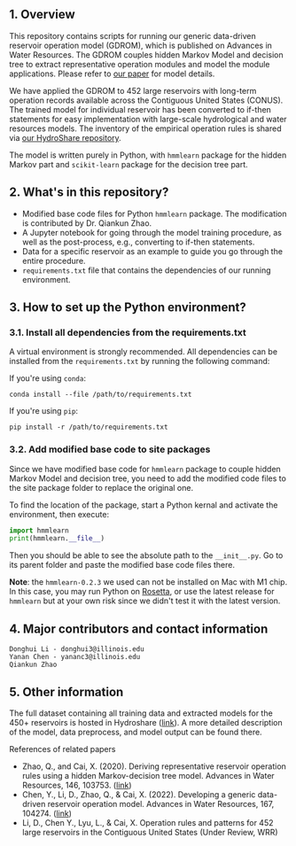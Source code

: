 ## 1. Overview

This repository contains scripts for running our generic data-driven reservoir operation model (GDROM), which is published on Advances in Water Resources. The GDROM couples hidden Markov Model and decision tree to extract representative operation modules and model the module applications. Please refer to [our paper](https://doi.org/10.1016/j.advwatres.2022.104274) for model details.

We have applied the GDROM to 452 large reservoirs with long-term operation records available across the Contiguous United States (CONUS). The trained model for individual reservoir has been converted to if-then statements for easy implementation with large-scale hydrological and water resources models. The inventory of the empirical operation rules is shared via [our HydroShare repository](https://www.hydroshare.org/resource/63add4d5826a4b21a6546c571bdece10/).

The model is written purely in Python, with `hmmlearn` package for the hidden Markov part and `scikit-learn` package for the decision tree part. 

## 2. What's in this repository?

- Modified base code files for Python `hmmlearn` package. The modification is contributed by Dr. Qiankun Zhao.
- A Jupyter notebook for going through the model training procedure, as well as the post-process, e.g., converting to if-then statements.
- Data for a specific reservoir as an example to guide you go through the entire procedure.
- `requirements.txt` file that contains the dependencies of our running environment.

## 3. How to set up the Python environment?

### 3.1. Install all dependencies from the requirements.txt

A virtual environment is strongly recommended. All dependencies can be installed from the `requirements.txt` by running the following command:

If you're using `conda`: 
```
conda install --file /path/to/requirements.txt
```

If you're using `pip`: 
```
pip install -r /path/to/requirements.txt
```

### 3.2. Add modified base code to site packages

Since we have modified base code for `hmmlearn` package to couple hidden Markov Model and decision tree, you need to add the modified code files to the site package folder to replace the original one. 

To find the location of the package, start a Python kernal and activate the environment, then execute:
```python
import hmmlearn
print(hmmlearn.__file__)
```
Then you should be able to see the absolute path to the `__init__.py`. Go to its parent folder and paste the modified base code files there.

**Note**: the `hmmlearn-0.2.3` we used can not be installed on Mac with M1 chip. In this case, you may run Python on [Rosetta](https://support.apple.com/en-us/HT211861), or use the latest release for `hmmlearn` but at your own risk since we didn't test it with the latest version.

## 4. Major contributors and contact information

```
Donghui Li - donghui3@illinois.edu
Yanan Chen - yananc3@illinois.edu
Qiankun Zhao 
```

## 5. Other information

The full dataset containing all training data and extracted models for the 450+ reservoirs is hosted in Hydroshare ([link](https://www.hydroshare.org/resource/63add4d5826a4b21a6546c571bdece10/)). A more detailed description of the model, data preprocess, and model output can be found there.

References of related papers
- Zhao, Q., and Cai, X. (2020). Deriving representative reservoir operation rules using a hidden Markov-decision tree model. Advances in Water Resources, 146, 103753. ([link](https://doi.org/10.1016/j.advwatres.2020.103753))
- Chen, Y., Li, D., Zhao, Q., & Cai, X. (2022). Developing a generic data-driven reservoir operation model. Advances in Water Resources, 167, 104274. ([link](https://doi.org/10.1016/j.advwatres.2022.104274))
- Li, D., Chen Y., Lyu, L., & Cai, X. Operation rules and patterns for 452 large reservoirs in the Contiguous United States (Under Review, WRR)

